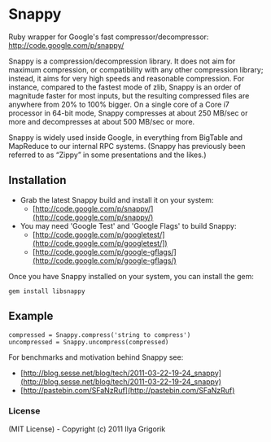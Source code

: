 # Snappy

Ruby wrapper for Google's fast compressor/decompressor: http://code.google.com/p/snappy/

Snappy is a compression/decompression library. It does not aim for maximum compression, or compatibility with any other compression library; instead, it aims for very high speeds and reasonable compression. For instance, compared to the fastest mode of zlib, Snappy is an order of magnitude faster for most inputs, but the resulting compressed files are anywhere from 20% to 100% bigger. On a single core of a Core i7 processor in 64-bit mode, Snappy compresses at about 250 MB/sec or more and decompresses at about 500 MB/sec or more.

Snappy is widely used inside Google, in everything from BigTable and MapReduce to our internal RPC systems. (Snappy has previously been referred to as “Zippy” in some presentations and the likes.)

## Installation

- Grab the latest Snappy build and install it on your system:
    - [http://code.google.com/p/snappy/](http://code.google.com/p/snappy/)
- You may need 'Google Test' and 'Google Flags' to build Snappy:
    - [http://code.google.com/p/googletest/](http://code.google.com/p/googletest/])
    - [http://code.google.com/p/google-gflags/](http://code.google.com/p/google-gflags/)

Once you have Snappy installed on your system, you can install the gem:

    gem install libsnappy

## Example

    compressed = Snappy.compress('string to compress')
    uncompressed = Snappy.uncompress(compressed)

For benchmarks and motivation behind Snappy see:

- [http://blog.sesse.net/blog/tech/2011-03-22-19-24_snappy](http://blog.sesse.net/blog/tech/2011-03-22-19-24_snappy)
- [http://pastebin.com/SFaNzRuf](http://pastebin.com/SFaNzRuf)

### License

(MIT License) - Copyright (c) 2011 Ilya Grigorik